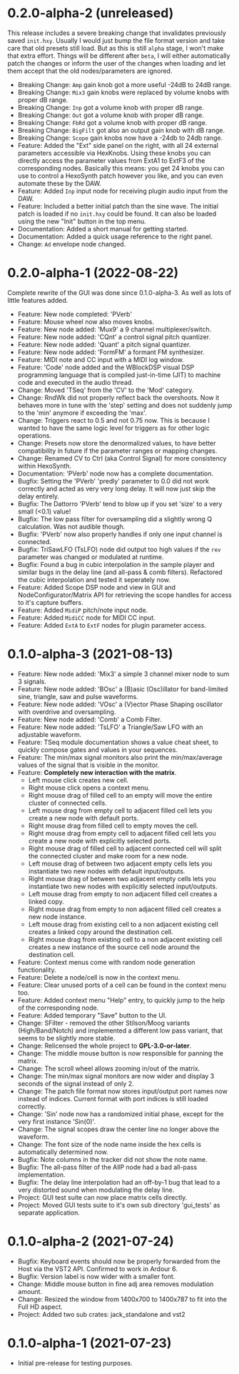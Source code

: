 0.2.0-alpha-2 (unreleased)
==========================

This release includes a severe breaking change that invalidates previously
saved `init.hxy`. Usually I would just bump the file format version
and take care that old presets still load. But as this is still `alpha` stage,
I won't make that extra effort. Things will be different after `beta`, I will
either automatically patch the changes or inform the user of the changes when
loading and let them accept that the old nodes/parameters are ignored.

* Breaking Change: `Amp` gain knob got a more useful -24dB to 24dB range.
* Breaking Change: `Mix3` gain knobs were replaced by volume knobs
with proper dB range.
* Breaking Change: `Inp` got a volume knob with proper dB range.
* Breaking Change: `Out` got a volume knob with proper dB range.
* Breaking Change: `FbRd` got a volume knob with proper dB range.
* Breaking Change: `BigFilt` got also an output gain knob with dB range.
* Breaking Change: `Scope` gain knobs now have a -24db to 24db range.
* Feature: Added the "Ext" side panel on the right,
with all 24 external parameters accessible via HexKnobs. Using these
knobs you can directly access the parameter values from ExtA1 to ExtF3
of the corresponding nodes. Basically this means: you get 24 knobs you
can use to control a HexoSynth patch however you like, and you can even
automate these by the DAW.
* Feature: Added `Inp` input node for receiving plugin audio input
from the DAW.
* Feature: Included a better initial patch than the sine wave. The initial
patch is loaded if no `init.hxy` could be found. It can also be loaded
using the new "Init" button in the top menu.
* Documentation: Added a short manual for getting started.
* Documentation: Added a quick usage reference to the right panel.
* Change: `Ad` envelope node changed.

0.2.0-alpha-1 (2022-08-22)
==========================

Complete rewrite of the GUI was done since 0.1.0-alpha-3. As well as lots of
little features added.

* Feature: New node completed: 'PVerb'
* Feature: Mouse wheel now also moves knobs.
* Feature: New node added: 'Mux9' a 9 channel multiplexer/switch.
* Feature: New node added: 'CQnt' a control signal pitch quantizer.
* Feature: New node added: 'Quant' a pitch signal quantizer.
* Feature: New node added: 'FormFM' a formant FM synthesizer.
* Feature: MIDI note and CC input with a MIDI log window.
* Feature: 'Code' node added and the WBlockDSP visual DSP programming language that
is compiled just-in-time (JIT) to machine code and executed in the audio thread.
* Change: Moved 'TSeq' from the 'CV' to the 'Mod' category.
* Change: RndWk did not properly reflect back the overshoots.
Now it behaves more in tune with the 'step' setting and does not
suddenly jump to the 'min' anymore if exceeding the 'max'.
* Change: Triggers react to 0.5 and not 0.75 now. This is because
I wanted to have the same logic level for triggers as for other logic
operations.
* Change: Presets now store the denormalized values, to have better
compatibility in future if the parameter ranges or mapping changes.
* Change: Renamed CV to Ctrl (aka Control Signal) for more consistency
within HexoSynth.
* Documentation: 'PVerb' node now has a complete documentation.
* Bugfix: Setting the 'PVerb' 'predly' parameter to 0.0 did not work
correctly and acted as very very long delay.
It will now just skip the delay entirely.
* Bugfix: The Dattorro 'PVerb' tend to blow up if you set 'size' to a
very small (<0.1) value!
* Bugfix: The low pass filter for oversampling did a slightly wrong Q
calculation. Was not audible though.
* Bugfix: 'PVerb' now also properly handles if only one input
channel is connected.
* Bugfix: TriSawLFO (TsLFO) node did output too high values if the `rev`
parameter was changed or modulated at runtime.
* Bugfix: Found a bug in cubic interpolation in the sample player and
similar bugs in the delay line (and all-pass & comb filters). Refactored
the cubic interpolation and tested it seperately now.
* Feature: Added Scope DSP node and view in GUI and NodeConfigurator/Matrix
API for retrieving the scope handles for access to it's capture buffers.
* Feature: Added `MidiP` pitch/note input node.
* Feature: Added `MidiCC` node for MIDI CC input.
* Feature: Added `ExtA` to `ExtF` nodes for plugin parameter access.

0.1.0-alpha-3 (2021-08-13)
==========================

* Feature: New node added: 'Mix3' a simple 3 channel mixer node
to sum 3 signals.
* Feature: New node added: 'BOsc' a (B)asic (Osc)illator
for band-limited sine, triangle, saw and pulse waveforms.
* Feature: New node added: 'VOsc' a (V)ector Phase Shaping oscillator
with overdrive and oversampling.
* Feature: New node added: 'Comb' a Comb Filter.
* Feature: New node added: 'TsLFO' a Triangle/Saw LFO with an adjustable
waveform.
* Feature: TSeq module documentation shows a value cheat sheet,
to quickly compose gates and values in your sequences.
* Feature: The min/max signal monitors also print the min/max/average values
of the signal that is visible in the monitor.
* Feature: **Completely new interaction with the matrix**.
  - Left mouse click creates new cell.
  - Right mouse click opens a context menu.
  - Right mouse drag of filled cell to an empty will move the entire cluster
    of connected cells.
  - Left mouse drag from empty cell to adjacent filled cell lets you create
    a new node with default ports.
  - Right mouse drag from filled cell to empty moves the cell.
  - Right mouse drag from empty cell to adjacent filled cell lets you create
    a new node with explicitly selected ports.
  - Right mouse drag of filled cell to adjacent connected cell will
    split the connected cluster and make room for a new node.
  - Left mouse drag of between two adjacent empty cells lets you instantiate
    two new nodes with default input/outputs.
  - Right mouse drag of between two adjacent empty cells lets you instantiate
    two new nodes with explicitly selected input/outputs.
  - Left mouse drag from empty to non adjacent filled cell creates a linked copy.
  - Right mouse drag from empty to non adjacent filled cell creates a new node instance.
  - Left mouse drag from existing cell to a non adjacent existing cell
    creates a linked copy around the destination cell.
  - Right mouse drag from existing cell to a non adjacent existing cell
    creates a new instance of the source cell node around the destination cell.
* Feature: Context menus come with random node generation functionality.
* Feature: Delete a node/cell is now in the context menu.
* Feature: Clear unused ports of a cell can be found in the context menu too.
* Feature: Added context menu "Help" entry, to quickly jump to the help of
the corresponding node.
* Feature: Added temporary "Save" button to the UI.
* Change: SFilter - removed the other Stilson/Moog variants (High/Band/Notch)
and implemented a different low pass variant, that seems to be slightly more
stable.
* Change: Relicensed the whole project to **GPL-3.0-or-later**.
* Change: The middle mouse button is now responsible for panning the matrix.
* Change: The scroll wheel allows zooming in/out of the matrix.
* Change: The min/max signal monitors are now wider and display 3 seconds
of the signal instead of only 2.
* Change: The patch file format now stores input/output port names
now instead of indices. Current format with port indices is still
loaded correctly.
* Change: 'Sin' node now has a randomized initial phase, except for the
very first instance 'Sin(0)'.
* Change: The signal scopes draw the center line no longer above the
waveform.
* Change: The font size of the node name inside the hex cells is automatically
determined now.
* Bugfix: Note columns in the tracker did not show the note name.
* Bugfix: The all-pass filter of the AllP node had a bad all-pass implementation.
* Bugfix: The delay line interpolation had an off-by-1 bug that lead to
a very distorted sound when modulating the delay line.
* Project: GUI test suite can now place matrix cells directly.
* Project: Moved GUI tests suite to it's own sub directory 'gui\_tests'
as separate application.

0.1.0-alpha-2 (2021-07-24)
==========================

* Bugfix: Keyboard events should now be properly forwarded from the Host
via the VST2 API. Confirmed to work in Ardour 6.
* Bugfix: Version label is now wider with a smaller font.
* Change: Middle mouse button in fine adj area removes modulation amount.
* Change: Resized the window from 1400x700 to 1400x787 to fit into the
Full HD aspect.
* Project: Added two sub crates: jack\_standalone and vst2


0.1.0-alpha-1 (2021-07-23)
==========================

* Initial pre-release for testing purposes.
